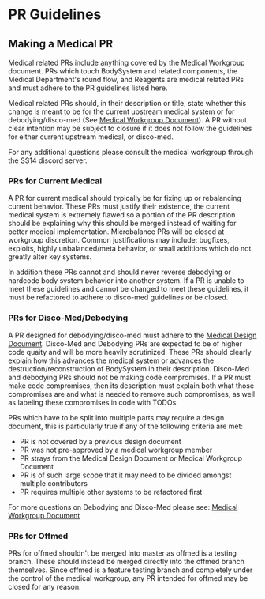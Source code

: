 # PR Guidelines

## Making a Medical PR

Medical related PRs include anything covered by the Medical Workgroup document. PRs which touch BodySystem and related components, the Medical Department's round flow, and Reagents are medical related PRs and must adhere to the PR guidelines listed here. 

Medical related PRs should, in their description or title, state whether this change is meant to be for the current upstream medical system or for debodying/disco-med (See [Medical Workgroup Document](medical-workgroup.md)). A PR without clear intention may be subject to closure if it does not follow the guidelines for either current upstream medical, or disco-med. 

For any additional questions please consult the medical workgroup through the SS14 discord server.

### PRs for Current Medical
A PR for current medical should typically be for fixing up or rebalancing current behavior. These PRs must justify their existence, the current medical system is extremely flawed so a portion of the PR description should be explaining why this should be merged instead of waiting for better medical implementation. Microbalance PRs will be closed at workgroup discretion. Common justifications may include: bugfixes, exploits, highly unbalanced/meta behavior, or small additions which do not greatly alter key systems. 

In addition these PRs cannot and should never reverse debodying or hardcode body system behavior into another system. If a PR is unable to meet these guidelines and cannot be changed to meet these guidelines, it must be refactored to adhere to disco-med guidelines or be closed. 

### PRs for Disco-Med/Debodying
A PR designed for debodying/disco-med must adhere to the [Medical Design Document](../medical.md). Disco-Med and Debodying PRs are expected to be of higher code quaity and will be more heavily scrutinized. These PRs should clearly explain how this advances the medical system or advances the destruction/reconstruction of BodySystem in their description. Disco-Med and debodying PRs should not be making code compromises. If a PR must make code compromises, then its description must explain both what those compromises are and what is needed to remove such compromises, as well as labeling these compromises in code with TODOs.

PRs which have to be split into multiple parts may require a design document, this is particularly true if any of the following criteria are met:
- PR is not covered by a previous design document
- PR was not pre-approved by a medical workgroup member
- PR strays from the Medical Design Document or Medical Workgroup Document
- PR is of such large scope that it may need to be divided amongst multiple contributors
- PR requires multiple other systems to be refactored first

For more questions on Debodying and Disco-Med please see: [Medical Workgroup Document](medical-workgroup.md)

### PRs for Offmed
PRs for offmed shouldn't be merged into master as offmed is a testing branch. These should instead be merged directly into the offmed branch themselves. Since offmed is a feature testing branch and completely under the control of the medical workgroup, any PR intended for offmed may be closed for any reason.
